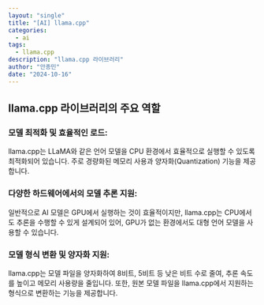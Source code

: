 ```yaml
---
layout: "single"
title: "[AI] llama.cpp"
categories:
  - ai
tags:
  - llama.cpp
description: "llama.cpp 라이브러리"
author: "안종민"
date: "2024-10-16"
---
```


## llama.cpp 라이브러리의 주요 역할
### 모델 최적화 및 효율적인 로드:
llama.cpp는 LLaMA와 같은 언어 모델을 CPU 환경에서 효율적으로 실행할 수 있도록 최적화되어 있습니다. 주로 경량화된 메모리 사용과 양자화(Quantization) 기능을 제공합니다.

### 다양한 하드웨어에서의 모델 추론 지원:
일반적으로 AI 모델은 GPU에서 실행하는 것이 효율적이지만, llama.cpp는 CPU에서도 추론을 수행할 수 있게 설계되어 있어, GPU가 없는 환경에서도 대형 언어 모델을 사용할 수 있습니다.

### 모델 형식 변환 및 양자화 지원:
llama.cpp는 모델 파일을 양자화하여 8비트, 5비트 등 낮은 비트 수로 줄여, 추론 속도를 높이고 메모리 사용량을 줄입니다. 또한, 원본 모델 파일을 llama.cpp에서 지원하는 형식으로 변환하는 기능을 제공합니다.
